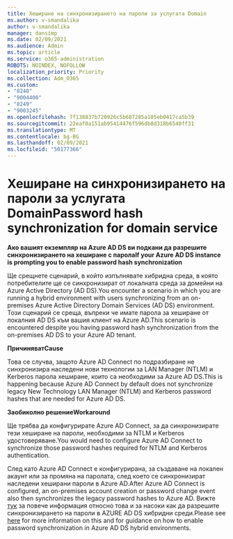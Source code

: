 ```yaml
---
title: Хеширане на синхронизирането на пароли за услугата Domain
ms.author: v-smandalika
author: v-smandalika
manager: dansimp
ms.date: 02/09/2021
ms.audience: Admin
ms.topic: article
ms.service: o365-administration
ROBOTS: NOINDEX, NOFOLLOW
localization_priority: Priority
ms.collection: Adm_O365
ms.custom:
- "8248"
- "9004400"
- "8249"
- "9003245"
ms.openlocfilehash: 7f138837b720926c5b687285a105eb0417ca5b39
ms.sourcegitcommit: 22eaf0a151ab95414476f596db8d318b6540ff31
ms.translationtype: MT
ms.contentlocale: bg-BG
ms.lasthandoff: 02/09/2021
ms.locfileid: "50177366"
---
```

# <a name="password-hash-synchronization-for-domain-service"></a><span data-ttu-id="8927e-102">Хеширане на синхронизирането на пароли за услугата Domain</span><span class="sxs-lookup"><span data-stu-id="8927e-102">Password hash synchronization for domain service</span></span>

<span data-ttu-id="8927e-103">**Ако вашият екземпляр на Azure AD DS ви подкани да разрешите синхронизирането на хеширане с парола**</span><span class="sxs-lookup"><span data-stu-id="8927e-103">**If your Azure AD DS instance is prompting you to enable password hash synchronization**</span></span>

<span data-ttu-id="8927e-104">Ще срещнете сценарий, в който изпълнявате хибридна среда, в която потребителите ще се синхронизират от локалната среда за домейни на Azure Active Directory (AD DS).</span><span class="sxs-lookup"><span data-stu-id="8927e-104">You encounter a scenario in which you are running a hybrid environment with users synchronizing from an on-premises Azure Active Directory Domain Services (AD DS) environment.</span></span> <span data-ttu-id="8927e-105">Този сценарий се среща, въпреки че имате парола за хеширане от локалния AD DS към вашия клиент на Azure AD.</span><span class="sxs-lookup"><span data-stu-id="8927e-105">This scenario is encountered despite you having password hash synchronization from the on-premises AD DS to your Azure AD tenant.</span></span>

<span data-ttu-id="8927e-106">**Причиняват**</span><span class="sxs-lookup"><span data-stu-id="8927e-106">**Cause**</span></span>

<span data-ttu-id="8927e-107">Това се случва, защото Azure AD Connect по подразбиране не синхронизира наследени нови технологии за LAN Manager (NTLM) и Kerberos парола хеширане, които са необходими за Azure AD DS.</span><span class="sxs-lookup"><span data-stu-id="8927e-107">This is happening because Azure AD Connect by default does not synchronize legacy New Technology LAN Manager (NTLM) and Kerberos password hashes that are needed for Azure AD DS.</span></span>

<span data-ttu-id="8927e-108">**Заобиколно решение**</span><span class="sxs-lookup"><span data-stu-id="8927e-108">**Workaround**</span></span> 

<span data-ttu-id="8927e-109">Ще трябва да конфигурирате Azure AD Connect, за да синхронизирате тези хеширане на пароли, необходими за NTLM и Kerberos удостоверяване.</span><span class="sxs-lookup"><span data-stu-id="8927e-109">You would need to configure Azure AD Connect to synchronize those password hashes required for NTLM and Kerberos authentication.</span></span>

<span data-ttu-id="8927e-110">След като Azure AD Connect е конфигурирана, за създаване на локален акаунт или за промяна на паролата, след което се синхронизират наследени хеширани пароли в Azure AD.</span><span class="sxs-lookup"><span data-stu-id="8927e-110">After Azure AD Connect is configured, an on-premises account creation or password change event also then synchronizes the legacy password hashes to Azure AD.</span></span> <span data-ttu-id="8927e-111">Вижте [тук](https://docs.microsoft.com/azure/active-directory-domain-services/tutorial-configure-password-hash-sync) за повече информация относно това и за насоки как да разрешите синхронизирането на пароли в AZURE AD DS хибридни среди.</span><span class="sxs-lookup"><span data-stu-id="8927e-111">Please see [here](https://docs.microsoft.com/azure/active-directory-domain-services/tutorial-configure-password-hash-sync) for more information on this and for guidance on how to enable password synchronization in Azure AD DS hybrid environments.</span></span>